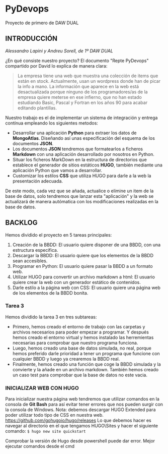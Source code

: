# PyDevops

Proyecto de primero de DAW DUAL

## INTRODUCCIÓN

_Alessandro Lapini y Andreu Sorell, de 1º DAW DUAL_

¿En qué consiste nuestro proyecto? El documento "Repte PyDevops" compartido por David lo explica de manera clara:

> La empresa tiene una web que muestra una colección de items que están en stock. Actualmente, usan un wordpress donde han de picar la info a mano. La información que aparece en la web está desactualizada porque ninguno de los programadores/as de la empresa quiere meterse en ese infierno, que no han estado estudiando Basic, Pascal y Fortran en los años 90 para acabar editando plantillas.

Nuestro trabajo es el de implementar un sistema de integración y entrega contínua empleando los siguientes metodos:

- Desarrollar una aplicación **Python** para extraer los datos de **MongoAtlas**. Diseñando así unas especificación del esquema de los documentos **JSON**.
- Los documentos **JSON** tendremos que formatearlos a ficheros **Markdown** con una aplicación desarrollado por nosotros en Python.
- Situar los ficheros MarkDown en la estructura de directorios que establece el generador de sitios estáticos **HUGO**, también mediante una aplicación Python que vamos a desarrollar.
- Customizar los estilos **CSS** que utiliza HUGO para darle a la web la presentación adecuada.

De este modo, cada vez que se añada, actualice o elimine un item de la base de datos, solo tendremos que lanzar esta "aplicación" y la web se actualizará de manera autómatica con los modificaciones realizadas en la base de datos.

## BACKLOG
Hemos dividido el proyecto en 5 tareas principales:
1. Creación de la BBDD: El usuario quiere disponer de una BBDD, con una estructura especifica.
2. Descargar la BBDD: El usuario quiere que los elementos de la BBDD sean accesibles.
3. Programar en Python: El usuario quiere pasar la BBDD a un formato web.
4. Utilizar HUGO para convertir un archivo markdown a html: El usuario quiere crear la web con un generador estático de contenidos.
5. Darle estilo a la página web con CSS: El usuario quiere una página web de los elementos de la BBDD bonita.

### Tarea 3
Hemos dividido la tarea 3 en tres subtareas:
+ Primero, hemos creado el entorno de trabajo con las carpetas y archivos necesarios para poder empezar a programar. Y después hemos creado el entorno virtual y hemos instalado las herremientas necesarias para comprobar que nuestro programa funciona.
+ Luego, hemos creado una base de datos simulada, no real, porque hemos preferido darle prioridad a tener un programa que funcione con cualquier BBDD y luego ya crearemos la BBDD real.
+ Finalmente, hemos creado una función que coge la BBDD simulada y la convierte y la añade en un archivo markdown. También hemos creado un caso test para comprobar que la base de datos no este vacia.

### INICIALIZAR WEB CON HUGO
Para inicializar nuestra página web tendremos que utilizar comandos en la consola de **Git Bash** para así evitar tener errores que nos pueden surgir con la consola de Windows. 
Nota: debemos descargar HUGO Extended para poder utilizar todo tipo de CSS en nuestra web. https://github.com/gohugoio/hugo/releases
Lo que debemos hacer es navegar al directorio en el que tengamos HUGO\Sites y hacer el siguiente comando:
``$ hugo new site quickstart``


Comprobar la versión de Hugo desde powershell puede dar error. Mejor ejecutar comandos desde el cmd
